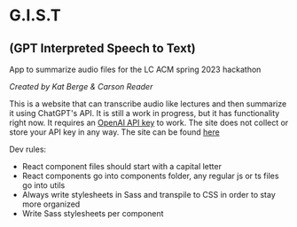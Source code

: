 # G.I.S.T
## (GPT Interpreted Speech to Text)
App to summarize audio files for the LC ACM spring 2023 hackathon

*Created by Kat Berge & Carson Reader*


This is a website that can transcribe audio like lectures and then summarize it using ChatGPT's API. It is still a work in progress, but it has functionality right now. It requires an [OpenAI API key](https://platform.openai.com/account/api-keys) to work. The site does not collect or store your API key in any way. The site can be found [here](https://carsonthemonkey.github.io/GIST/)


Dev rules:
- React component files should start with a capital letter
- React components go into components folder, any regular js or ts files go into utils
- Always write stylesheets in Sass and transpile to CSS in order to stay more organized
- Write Sass stylesheets per component
